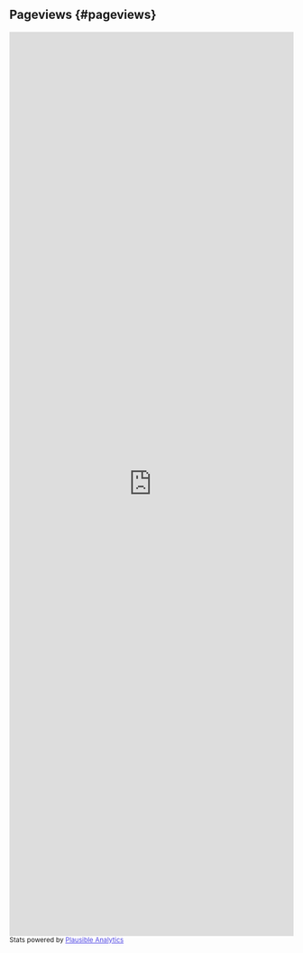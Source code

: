 ## Pageviews {#pageviews} 

<iframe
  plausible-embed
  src="https://plausible.io/share/quality.arc42.org?auth=cjoKlapPdw3czFugGy6jM&embed=true&theme=light"
  scrolling="no"
  frameborder="0"
  loading="lazy"
  style="width: 1px; min-width: 100%; height: 1600px">
</iframe>
<small>Stats powered by <a target="_blank" style="color: #4f46e5; text-decoration: underline" href="https://plausible.io">Plausible Analytics</a></small>

<script async src="https://plausible.io/js/embed.host.js"></script>
